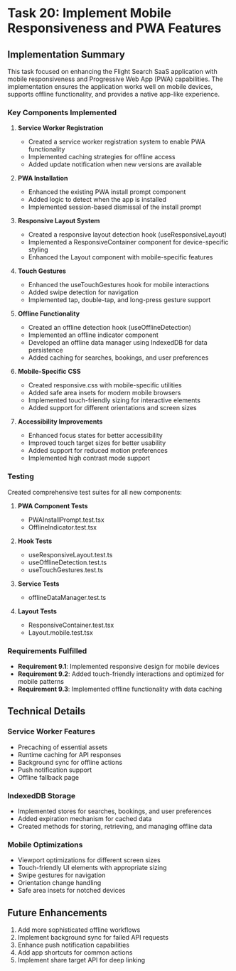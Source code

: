 # Task 20: Implement Mobile Responsiveness and PWA Features

## Implementation Summary

This task focused on enhancing the Flight Search SaaS application with mobile responsiveness and Progressive Web App (PWA) capabilities. The implementation ensures the application works well on mobile devices, supports offline functionality, and provides a native app-like experience.

### Key Components Implemented

1. **Service Worker Registration**
   - Created a service worker registration system to enable PWA functionality
   - Implemented caching strategies for offline access
   - Added update notification when new versions are available

2. **PWA Installation**
   - Enhanced the existing PWA install prompt component
   - Added logic to detect when the app is installed
   - Implemented session-based dismissal of the install prompt

3. **Responsive Layout System**
   - Created a responsive layout detection hook (useResponsiveLayout)
   - Implemented a ResponsiveContainer component for device-specific styling
   - Enhanced the Layout component with mobile-specific features

4. **Touch Gestures**
   - Enhanced the useTouchGestures hook for mobile interactions
   - Added swipe detection for navigation
   - Implemented tap, double-tap, and long-press gesture support

5. **Offline Functionality**
   - Created an offline detection hook (useOfflineDetection)
   - Implemented an offline indicator component
   - Developed an offline data manager using IndexedDB for data persistence
   - Added caching for searches, bookings, and user preferences

6. **Mobile-Specific CSS**
   - Created responsive.css with mobile-specific utilities
   - Added safe area insets for modern mobile browsers
   - Implemented touch-friendly sizing for interactive elements
   - Added support for different orientations and screen sizes

7. **Accessibility Improvements**
   - Enhanced focus states for better accessibility
   - Improved touch target sizes for better usability
   - Added support for reduced motion preferences
   - Implemented high contrast mode support

### Testing

Created comprehensive test suites for all new components:

1. **PWA Component Tests**
   - PWAInstallPrompt.test.tsx
   - OfflineIndicator.test.tsx

2. **Hook Tests**
   - useResponsiveLayout.test.ts
   - useOfflineDetection.test.ts
   - useTouchGestures.test.ts

3. **Service Tests**
   - offlineDataManager.test.ts

4. **Layout Tests**
   - ResponsiveContainer.test.tsx
   - Layout.mobile.test.tsx

### Requirements Fulfilled

- **Requirement 9.1**: Implemented responsive design for mobile devices
- **Requirement 9.2**: Added touch-friendly interactions and optimized for mobile patterns
- **Requirement 9.3**: Implemented offline functionality with data caching

## Technical Details

### Service Worker Features

- Precaching of essential assets
- Runtime caching for API responses
- Background sync for offline actions
- Push notification support
- Offline fallback page

### IndexedDB Storage

- Implemented stores for searches, bookings, and user preferences
- Added expiration mechanism for cached data
- Created methods for storing, retrieving, and managing offline data

### Mobile Optimizations

- Viewport optimizations for different screen sizes
- Touch-friendly UI elements with appropriate sizing
- Swipe gestures for navigation
- Orientation change handling
- Safe area insets for notched devices

## Future Enhancements

1. Add more sophisticated offline workflows
2. Implement background sync for failed API requests
3. Enhance push notification capabilities
4. Add app shortcuts for common actions
5. Implement share target API for deep linking